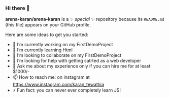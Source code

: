 ### Hi there 👋


**arena-karan/arena-karan** is a ✨ _special_ ✨ repository because its `README.md` (this file) appears on your GitHub profile.

Here are some ideas to get you started:

- 🔭 I’m currently working on my FirstDemoProject
- 🌱 I’m currently learning Html
- 👯 I’m looking to collaborate on my FirstDemoProject
- 🤔 I’m looking for help with getting satrted as a web developer 
- 💬 Ask me about my experience only if you can hire me for at least $1000/-
- 📫 How to reach me: on instagram at https://www.instagram.com/karan_tewathia 
- ⚡ Fun fact: you can never ever completely learn JS!
  
